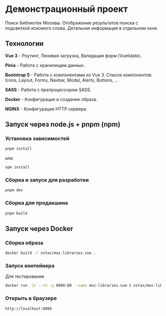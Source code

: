 # Демонстрационный проект
Поиск библиотек Москвы.
Отображение результатов поиска с подсветкой искомого слова.
Детальная информация в отдельном окне.

## Технологии
**Vue 3** - Роутинг, Ленивая загрузка, Валидация форм (Vuelidate).

**Pinia** - Работа с хранилищем данных.

**Bootstrap 5** - Работа с компонентами из Vue 3.
Список компонентов: Icons, Layout, Forms, Navbar, Modal, Alerts, Buttons, ...

**SASS** - Работа с препроцессором SASS.

**Docker** - Конфигурация и создание образа.

**NGINX** - Конфигурация HTTP сервера.

## Запуск через node.js + pnpm (npm)

### Установка зависимостей
```sh
pnpm install
```
или
```sh
npm install
```

### Сборка и запуск для разработки
```sh
pnpm dev
```

### Сборка для продакшена

```sh
pnpm build
```

## Запуск через Docker

### Сборка образа

```sh
docker build -t xstas/mos-libraries.vue .
```

### Запуск контейнера

Для тестирования
```sh
docker run -it --rm -p 8080:80 --name mos-libraries.vue-1 xstas/mos-libraries.vue
```

### Открыть в браузере
```sh
http://localhost:8080
```
